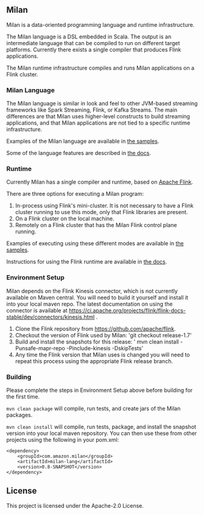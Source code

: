 ## Milan

Milan is a data-oriented programming language and runtime infrastructure.

The Milan language is a DSL embedded in Scala. The output is an intermediate language that can be compiled to run on different target platforms. Currently there exists a single compiler that produces Flink applications.

The Milan runtime infrastructure compiles and runs Milan applications on a Flink cluster.

### Milan Language
The Milan language is similar in look and feel to other JVM-based streaming frameworks like Spark Streaming, Flink, or Kafka Streams. The main differences are that Milan uses higher-level constructs to build streaming applications, and that Milan applications are not tied to a specific runtime infrastructure.

Examples of the Milan language are available in [the samples](milan/milan-samples).

Some of the language features are described in [the docs](doc).

### Runtime
Currently Milan has a single compiler and runtime, based on [Apache Flink](https://flink.apache.org).

There are three options for executing a Milan program:
1. In-process using Flink's mini-cluster. It is not necessary to have a Flink cluster running to use this mode, only that Flink libraries are present.
1. On a Flink cluster on the local machine.
1. Remotely on a Flink cluster that has the Milan Flink control plane running.

Examples of executing using these different modes are available in [the samples](milan/milan-samples).

Instructions for using the Flink runtime are available in [the docs](doc/Milan%20Flink%20Controller.md).

### Environment Setup
Milan depends on the Flink Kinesis connector, which is not currently available on Maven central. You will need to build it yourself and install it into your local maven repo. The latest documentation on using the connector is available at https://ci.apache.org/projects/flink/flink-docs-stable/dev/connectors/kinesis.html .

1. Clone the Flink repository from https://github.com/apache/flink.
1. Checkout the version of Flink used by Milan: 'git checkout release-1.7'
1. Build and install the snapshots for this release: ' mvn clean install -Punsafe-mapr-repo -Pinclude-kinesis -DskipTests'
1. Any time the Flink version that Milan uses is changed you will need to repeat this process using the appropriate Flink release branch.

### Building
Please complete the steps in Environment Setup above before building for the first time.

`mvn clean package` will compile, run tests, and create jars of the Milan packages.

`mvn clean install` will compile, run tests, package, and install the snapshot version into your local maven repository. You can then use these from other projects using the following in your pom.xml:
```
<dependency>
    <groupId>com.amazon.milan</groupId>
    <artifactId>milan-lang</artifactId>
    <version>0.8-SNAPSHOT</version>
</dependency>

```


## License

This project is licensed under the Apache-2.0 License.
